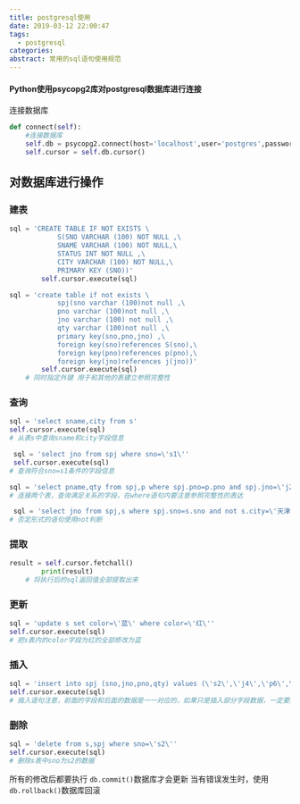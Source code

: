 ```yaml
---
title: postgresql使用
date: 2019-03-12 22:00:47
tags:
  - postgresql
categories:
abstract: 常用的sql语句使用规范
---
```


#### Python使用psycopg2库对postgresql数据库进行连接

连接数据库

```python
def connect(self):
    #连接数据库
	self.db = psycopg2.connect(host='localhost',user='postgres',password='123456',database='db1',port='5432')
    self.cursor = self.db.cursor()
```

## <!--more-->对数据库进行操作

### 建表

```python
sql = 'CREATE TABLE IF NOT EXISTS \
            S(SNO VARCHAR (100) NOT NULL ,\
            SNAME VARCHAR (100) NOT NULL,\
            STATUS INT NOT NULL ,\
            CITY VARCHAR (100) NOT NULL,\
            PRIMARY KEY (SNO))'
        self.cursor.execute(sql)
```

```python
sql = 'create table if not exists \
            spj(sno varchar (100)not null ,\
            pno varchar (100)not null ,\
            jno varchar (100) not null ,\
            qty varchar (100)not null ,\
            primary key(sno,pno,jno) ,\
            foreign key(sno)references S(sno),\
            foreign key(pno)references p(pno),\
            foreign key(jno)references j(jno))'
        self.cursor.execute(sql)
    # 同时指定外键 用于和其他的表建立参照完整性
```



### 查询

```python
sql = 'select sname,city from s'
self.cursor.execute(sql)
# 从表s中查询sname和city字段信息
```

```python
 sql = 'select jno from spj where sno=\'s1\''
 self.cursor.execute(sql)
# 查询符合sno=s1条件的字段信息
```

```python
sql = 'select pname,qty from spj,p where spj.pno=p.pno and spj.jno=\'j2\''
# 连接两个表，查询满足关系的字段，在where语句内要注意参照完整性的表达
```

```python
 sql = 'select jno from spj,s where spj.sno=s.sno and not s.city=\'天津\''
# 否定形式的语句使用not判断
```

### 提取

```python
result = self.cursor.fetchall()
        print(result)
    # 将执行后的sql返回值全部提取出来
```

### 更新

```python
sql = 'update s set color=\'蓝\' where color=\'红\''
self.cursor.execute(sql)
# 把s表内的color字段为红的全部修改为蓝
```

### 插入

```python
sql = 'insert into spj (sno,jno,pno,qty) values (\'s2\',\'j4\',\'p6\',\'200\')'
self.cursor.execute(sql)
# 插入语句注意，前面的字段和后面的数据是一一对应的，如果只是插入部分字段数据，一定要把字段和数据对应填写
```

### 删除

```python
sql = 'delete from s,spj where sno=\'s2\''
self.cursor.execute(sql)
# 删除s表中sno为s2的数据
```

所有的修改后都要执行 `db.commit()`数据库才会更新
当有错误发生时，使用 `db.rollback()`数据库回滚

